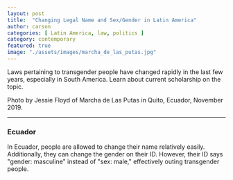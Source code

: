 ```yaml
---
layout: post
title:  "Changing Legal Name and Sex/Gender in Latin America"
author: carson
categories: [ Latin America, law, politics ]
category: contemporary
featured: true
image: "./assets/images/marcha_de_las_putas.jpg"
---
```

Laws pertaining to transgender people have changed rapidly in the last few years, especially in South America. Learn about current scholarship on the topic.

Photo by Jessie Floyd of Marcha de Las Putas in Quito, Ecuador, November 2019.

<hr>

### Ecuador
In Ecuador, people are allowed to change their name relatively easily. Additionally, they can change the gender on their ID. However, their ID says "gender: masculine" instead of "sex: male," effectively outing transgender people.

